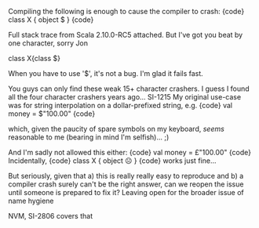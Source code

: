 Compiling the following is enough to cause the compiler to crash:
{code}
class X { object $ }
{code}

Full stack trace from Scala 2.10.0-RC5 attached.
But I've got you beat by one character, sorry Jon

class X{class $}


When you have to use '$', it's not a bug. I'm glad it fails fast.

You guys can only find these weak 15+ character crashers. I guess I found all the four character crashers years ago... SI-1215
My original use-case was for string interpolation on a dollar-prefixed string, e.g.
{code}
val money = $"100.00"
{code}

which, given the paucity of spare symbols on my keyboard, _seems_ reasonable to me (bearing in mind I'm selfish)... ;)

And I'm sadly not allowed this either:
{code}
val money = £"100.00"
{code}
Incidentally,
{code}
class X { object ☹ }
{code}
works just fine...

But seriously, given that a) this is really really easy to reproduce and b) a compiler crash surely can't be the right answer, can we reopen the issue until someone is prepared to fix it?
Leaving open for the broader issue of name hygiene

NVM, SI-2806 covers that
